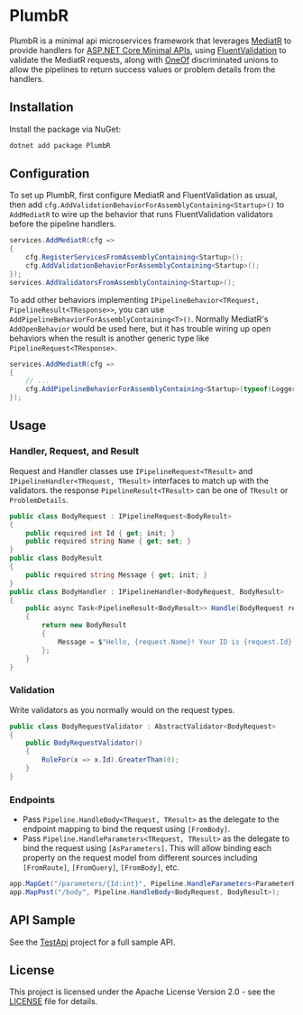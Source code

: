 # PlumbR
PlumbR is a minimal api microservices framework that leverages
[MediatR](https://github.com/jbogard/MediatR) to provide handlers for [ASP.NET
Core Minimal
APIs](https://learn.microsoft.com/en-us/aspnet/core/fundamentals/minimal-apis?view=aspnetcore-8.0),
using [FluentValidation](https://github.com/FluentValidation/FluentValidation)
to validate the MediatR requests, along with
[OneOf](https://github.com/mcintyre321/OneOf) discriminated unions to allow the
pipelines to return success values or problem details from the handlers.

## Installation

Install the package via NuGet:

```bash
dotnet add package PlumbR
```

## Configuration
To set up PlumbR, first configure MediatR and FluentValidation as usual, then
add `cfg.AddValidationBehaviorForAssemblyContaining<Startup>()` to `AddMediatR`
to wire up the behavior that runs FluentValidation validators before the
pipeline handlers.
```csharp
services.AddMediatR(cfg =>
{
    cfg.RegisterServicesFromAssemblyContaining<Startup>();
    cfg.AddValidationBehaviorForAssemblyContaining<Startup>();
});
services.AddValidatorsFromAssemblyContaining<Startup>();
```
To add other behaviors implementing `IPipelineBehavior<TRequest,
PipelineResult<TResponse>>`, you can use
`AddPipelineBehaviorForAssemblyContaining<T>()`. Normally MediatR's
`AddOpenBehavior` would be used here, but it has trouble wiring up open
behaviors when the result is another generic type like
`PipelineRequest<TResponse>`.
```csharp
services.AddMediatR(cfg =>
{
    // ...
    cfg.AddPipelineBehaviorForAssemblyContaining<Startup>(typeof(LoggerBehavior<>))
});
```

## Usage
### Handler, Request, and Result
Request and Handler classes use `IPipelineRequest<TResult>` and
`IPipelineHandler<TRequest, TResult>` interfaces to match up with the
validators. the response `PipelineResult<TResult>` can be one of `TResult` or
`ProblemDetails`.
```csharp
public class BodyRequest : IPipelineRequest<BodyResult>
{
    public required int Id { get; init; }
    public required string Name { get; set; }
}
public class BodyResult
{
    public required string Message { get; init; }
}
public class BodyHandler : IPipelineHandler<BodyRequest, BodyResult>
{
    public async Task<PipelineResult<BodyResult>> Handle(BodyRequest request, CancellationToken cancellationToken)
    {
        return new BodyResult
        {
            Message = $"Hello, {request.Name}! Your ID is {request.Id}."
        };
    }
}
```

### Validation
Write validators as you normally would on the request types.
```csharp
public class BodyRequestValidator : AbstractValidator<BodyRequest>
{
    public BodyRequestValidator()
    {
        RuleFor(x => x.Id).GreaterThan(0);
    }
}
```

### Endpoints
* Pass `Pipeline.HandleBody<TRequest, TResult>` as the delegate to the endpoint
  mapping to bind the request using `[FromBody]`.
* Pass `Pipeline.HandleParameters<TRequest, TResult>` as the delegate to bind
  the request using `[AsParameters]`. This will allow binding each property on
  the request model from different sources including `[FromRoute]`,
  `[FromQuery]`, `[FromBody]`, etc.
```csharp
app.MapGet("/parameters/{Id:int}", Pipeline.HandleParameters<ParameterRequest, ParametersResult>);
app.MapPost("/body", Pipeline.HandleBody<BodyRequest, BodyResult>);
```

## API Sample
See the [TestApi](https://github.com/jesse-black/PlumbR/tree/main/test/TestApi)
project for a full sample API.

## License
This project is licensed under the Apache License Version 2.0 - see the
[LICENSE](https://github.com/jesse-black/PlumbR/blob/main/LICENSE) file for
details.


